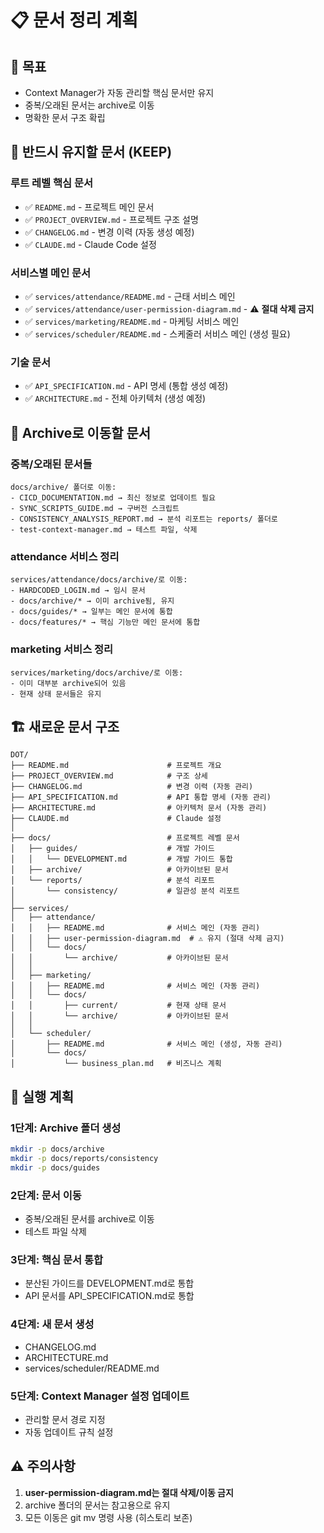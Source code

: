 # 📋 문서 정리 계획

## 🎯 목표
- Context Manager가 자동 관리할 핵심 문서만 유지
- 중복/오래된 문서는 archive로 이동
- 명확한 문서 구조 확립

## 📌 반드시 유지할 문서 (KEEP)

### 루트 레벨 핵심 문서
- ✅ `README.md` - 프로젝트 메인 문서
- ✅ `PROJECT_OVERVIEW.md` - 프로젝트 구조 설명
- ✅ `CHANGELOG.md` - 변경 이력 (자동 생성 예정)
- ✅ `CLAUDE.md` - Claude Code 설정

### 서비스별 메인 문서
- ✅ `services/attendance/README.md` - 근태 서비스 메인
- ✅ `services/attendance/user-permission-diagram.md` - ⚠️ **절대 삭제 금지**
- ✅ `services/marketing/README.md` - 마케팅 서비스 메인
- ✅ `services/scheduler/README.md` - 스케줄러 서비스 메인 (생성 필요)

### 기술 문서
- ✅ `API_SPECIFICATION.md` - API 명세 (통합 생성 예정)
- ✅ `ARCHITECTURE.md` - 전체 아키텍처 (생성 예정)

## 📁 Archive로 이동할 문서

### 중복/오래된 문서들
```
docs/archive/ 폴더로 이동:
- CICD_DOCUMENTATION.md → 최신 정보로 업데이트 필요
- SYNC_SCRIPTS_GUIDE.md → 구버전 스크립트
- CONSISTENCY_ANALYSIS_REPORT.md → 분석 리포트는 reports/ 폴더로
- test-context-manager.md → 테스트 파일, 삭제
```

### attendance 서비스 정리
```
services/attendance/docs/archive/로 이동:
- HARDCODED_LOGIN.md → 임시 문서
- docs/archive/* → 이미 archive됨, 유지
- docs/guides/* → 일부는 메인 문서에 통합
- docs/features/* → 핵심 기능만 메인 문서에 통합
```

### marketing 서비스 정리
```
services/marketing/docs/archive/로 이동:
- 이미 대부분 archive되어 있음
- 현재 상태 문서들은 유지
```

## 🏗️ 새로운 문서 구조

```
DOT/
├── README.md                      # 프로젝트 개요
├── PROJECT_OVERVIEW.md            # 구조 상세
├── CHANGELOG.md                   # 변경 이력 (자동 관리)
├── API_SPECIFICATION.md           # API 통합 명세 (자동 관리)
├── ARCHITECTURE.md                # 아키텍처 문서 (자동 관리)
├── CLAUDE.md                      # Claude 설정
│
├── docs/                          # 프로젝트 레벨 문서
│   ├── guides/                    # 개발 가이드
│   │   └── DEVELOPMENT.md         # 개발 가이드 통합
│   ├── archive/                   # 아카이브된 문서
│   └── reports/                   # 분석 리포트
│       └── consistency/           # 일관성 분석 리포트
│
├── services/
│   ├── attendance/
│   │   ├── README.md              # 서비스 메인 (자동 관리)
│   │   ├── user-permission-diagram.md  # ⚠️ 유지 (절대 삭제 금지)
│   │   └── docs/
│   │       └── archive/           # 아카이브된 문서
│   │
│   ├── marketing/
│   │   ├── README.md              # 서비스 메인 (자동 관리)
│   │   └── docs/
│   │       ├── current/           # 현재 상태 문서
│   │       └── archive/           # 아카이브된 문서
│   │
│   └── scheduler/
│       ├── README.md              # 서비스 메인 (생성, 자동 관리)
│       └── docs/
│           └── business_plan.md   # 비즈니스 계획
```

## 🔧 실행 계획

### 1단계: Archive 폴더 생성
```bash
mkdir -p docs/archive
mkdir -p docs/reports/consistency
mkdir -p docs/guides
```

### 2단계: 문서 이동
- 중복/오래된 문서를 archive로 이동
- 테스트 파일 삭제

### 3단계: 핵심 문서 통합
- 분산된 가이드를 DEVELOPMENT.md로 통합
- API 문서를 API_SPECIFICATION.md로 통합

### 4단계: 새 문서 생성
- CHANGELOG.md
- ARCHITECTURE.md
- services/scheduler/README.md

### 5단계: Context Manager 설정 업데이트
- 관리할 문서 경로 지정
- 자동 업데이트 규칙 설정

## ⚠️ 주의사항
1. **user-permission-diagram.md는 절대 삭제/이동 금지**
2. archive 폴더의 문서는 참고용으로 유지
3. 모든 이동은 git mv 명령 사용 (히스토리 보존)